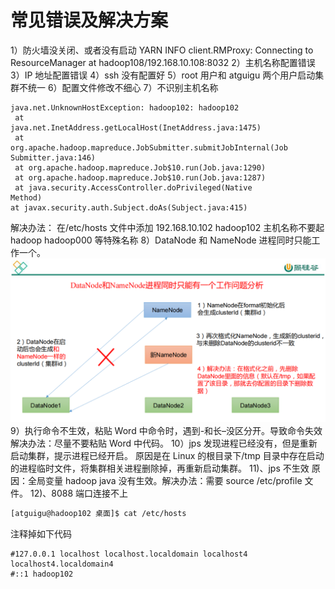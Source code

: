 # 常见错误及解决方案
1）防火墙没关闭、或者没有启动 YARN
INFO client.RMProxy: Connecting to ResourceManager at hadoop108/192.168.10.108:8032
2）主机名称配置错误
3）IP 地址配置错误
4）ssh 没有配置好
5）root 用户和 atguigu 两个用户启动集群不统一
6）配置文件修改不细心
7）不识别主机名称

```
java.net.UnknownHostException: hadoop102: hadoop102
 at 
java.net.InetAddress.getLocalHost(InetAddress.java:1475)
 at 
org.apache.hadoop.mapreduce.JobSubmitter.submitJobInternal(Job
Submitter.java:146)
 at org.apache.hadoop.mapreduce.Job$10.run(Job.java:1290)
 at org.apache.hadoop.mapreduce.Job$10.run(Job.java:1287)
 at java.security.AccessController.doPrivileged(Native 
Method)
at javax.security.auth.Subject.doAs(Subject.java:415)
```
解决办法：
		在/etc/hosts 文件中添加 192.168.10.102 hadoop102
		主机名称不要起 hadoop hadoop000 等特殊名称
8）DataNode 和 NameNode 进程同时只能工作一个。
![](./assets/11.png)
9）执行命令不生效，粘贴 Word 中命令时，遇到-和长–没区分开。导致命令失效
解决办法：尽量不要粘贴 Word 中代码。
10）jps 发现进程已经没有，但是重新启动集群，提示进程已经开启。
原因是在 Linux 的根目录下/tmp 目录中存在启动的进程临时文件，将集群相关进程删除掉，再重新启动集群。
11)、jps 不生效
原因：全局变量 hadoop java 没有生效。解决办法：需要 source /etc/profile 文件。
12)、8088 端口连接不上
```sh
[atguigu@hadoop102 桌面]$ cat /etc/hosts
```
注释掉如下代码
```shell
#127.0.0.1 localhost localhost.localdomain localhost4 localhost4.localdomain4
#::1 hadoop102
```
